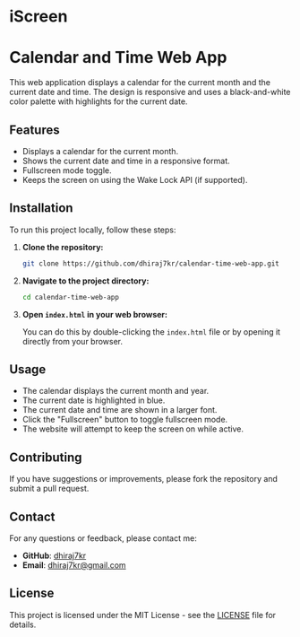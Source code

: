 # iScreen

# Calendar and Time Web App

This web application displays a calendar for the current month and the current date and time. The design is responsive and uses a black-and-white color palette with highlights for the current date.

## Features

- Displays a calendar for the current month.
- Shows the current date and time in a responsive format.
- Fullscreen mode toggle.
- Keeps the screen on using the Wake Lock API (if supported).

## Installation

To run this project locally, follow these steps:

1. **Clone the repository:**

    ```bash
    git clone https://github.com/dhiraj7kr/calendar-time-web-app.git
    ```

2. **Navigate to the project directory:**

    ```bash
    cd calendar-time-web-app
    ```

3. **Open `index.html` in your web browser:**

    You can do this by double-clicking the `index.html` file or by opening it directly from your browser.

## Usage

- The calendar displays the current month and year.
- The current date is highlighted in blue.
- The current date and time are shown in a larger font.
- Click the "Fullscreen" button to toggle fullscreen mode.
- The website will attempt to keep the screen on while active.

## Contributing

If you have suggestions or improvements, please fork the repository and submit a pull request.

## Contact

For any questions or feedback, please contact me:

- **GitHub**: [dhiraj7kr](https://github.com/dhiraj7kr)
- **Email**: [dhiraj7kr@gmail.com](mailto:dhiraj7kr@gmail.com)

## License

This project is licensed under the MIT License - see the [LICENSE](LICENSE) file for details.
